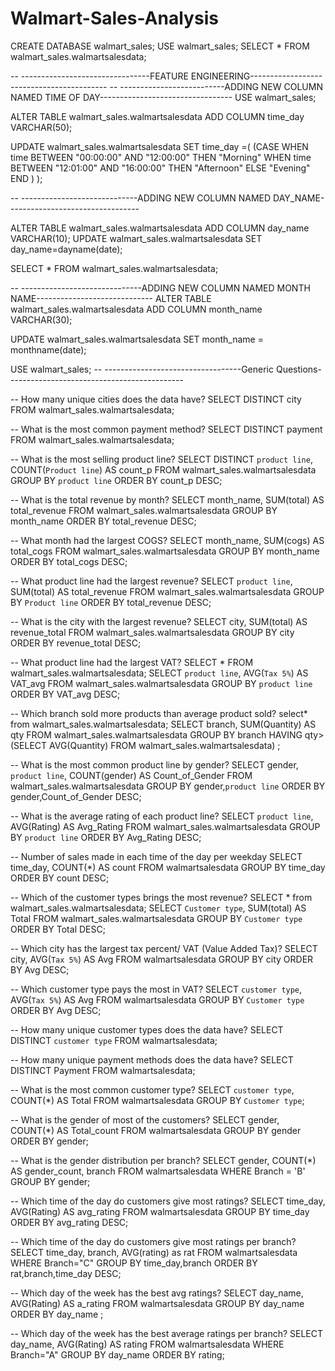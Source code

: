 # Walmart-Sales-Analysis
CREATE DATABASE walmart_sales;
USE walmart_sales;
SELECT * FROM walmart_sales.walmartsalesdata;

-- --------------------------------FEATURE ENGINEERING------------------------------------------
-- --------------------------ADDING NEW COLUMN NAMED TIME OF DAY---------------------------------
USE walmart_sales;

ALTER TABLE walmart_sales.walmartsalesdata
ADD COLUMN time_day VARCHAR(50); 

UPDATE walmart_sales.walmartsalesdata
SET time_day =(    (CASE
           WHEN time BETWEEN "00:00:00" AND "12:00:00" THEN "Morning"
           WHEN time BETWEEN "12:01:00" AND "16:00:00" THEN "Afternoon"
           ELSE "Evening"
       END
       )
);

-- -----------------------------ADDING NEW COLUMN NAMED DAY_NAME---------------------------------

ALTER TABLE walmart_sales.walmartsalesdata
ADD COLUMN day_name VARCHAR(10);
UPDATE walmart_sales.walmartsalesdata
SET day_name=dayname(date);

SELECT * FROM walmart_sales.walmartsalesdata;

-- ------------------------------ADDING NEW COLUMN NAMED MONTH NAME-----------------------------
ALTER TABLE walmart_sales.walmartsalesdata
ADD COLUMN month_name VARCHAR(30);

UPDATE walmart_sales.walmartsalesdata
SET month_name = monthname(date);


USE walmart_sales;
-- ----------------------------------Generic Questions--------------------------------------------

-- How many unique cities does the data have?
SELECT DISTINCT
    city
FROM
    walmart_sales.walmartsalesdata;
    
-- What is the most common payment method?
SELECT DISTINCT
	payment
FROM
	walmart_sales.walmartsalesdata;
    

-- What is the most selling product line?
SELECT 
	DISTINCT `product line`,
    COUNT(`Product line`) AS count_p
FROM
	walmart_sales.walmartsalesdata
GROUP BY `product line`
ORDER BY count_p DESC;

-- What is the total revenue by month?
SELECT
	month_name,
    SUM(total) AS total_revenue
FROM
	walmart_sales.walmartsalesdata
GROUP BY month_name
ORDER BY total_revenue DESC;

-- What month had the largest COGS?
SELECT
	 month_name,
     SUM(cogs) AS total_cogs
FROM
	walmart_sales.walmartsalesdata
GROUP BY month_name
ORDER BY total_cogs DESC;

-- What product line had the largest revenue?
SELECT `product line`,
		SUM(total) AS total_revenue
FROM walmart_sales.walmartsalesdata
GROUP BY `Product line`
ORDER BY total_revenue DESC;

-- What is the city with the largest revenue?
SELECT city,
		SUM(total) AS revenue_total
FROM walmart_sales.walmartsalesdata
GROUP BY city
ORDER  BY revenue_total DESC;

-- What product line had the largest VAT?
SELECT * FROM walmart_sales.walmartsalesdata;
SELECT `product line`,
		AVG(`Tax 5%`) AS VAT_avg
FROM walmart_sales.walmartsalesdata
GROUP BY `product line`
ORDER BY VAT_avg DESC;

-- Which branch sold more products than average product sold?
select* from walmart_sales.walmartsalesdata;
SELECT branch,
		SUM(Quantity) AS qty
FROM walmart_sales.walmartsalesdata
GROUP BY branch
HAVING qty>(SELECT AVG(Quantity) FROM walmart_sales.walmartsalesdata)
;

-- What is the most common product line by gender?
SELECT gender,
	   `product line`,
       COUNT(gender) AS Count_of_Gender
FROM walmart_sales.walmartsalesdata
GROUP BY gender,`product line`
ORDER BY gender,Count_of_Gender DESC;

-- What is the average rating of each product line?
SELECT `product line`,
		AVG(Rating) AS Avg_Rating
FROM walmart_sales.walmartsalesdata
GROUP BY `product line`
ORDER BY Avg_Rating DESC;

-- Number of sales made in each time of the day per weekday
SELECT 
		time_day,
        COUNT(*) AS count
FROM
	walmartsalesdata
GROUP BY time_day
ORDER BY count DESC;

-- Which of the customer types brings the most revenue?
SELECT * from walmart_sales.walmartsalesdata;
SELECT 
	`Customer type`,
    SUM(total) AS Total
FROM walmart_sales.walmartsalesdata
GROUP BY `Customer type`
ORDER BY Total DESC;

-- Which city has the largest tax percent/ VAT (Value Added Tax)?
SELECT 
	city,
    AVG(`Tax 5%`) AS Avg
FROM walmartsalesdata
GROUP BY city
ORDER BY Avg DESC;

-- Which customer type pays the most in VAT?
SELECT
	`customer type`,
	AVG(`Tax 5%`) AS Avg
FROM walmartsalesdata
GROUP BY `Customer type`
ORDER BY Avg DESC;

-- How many unique customer types does the data have?
SELECT 
	DISTINCT `customer type`
FROM walmartsalesdata;

-- How many unique payment methods does the data have?
SELECT 
	DISTINCT Payment
FROM walmartsalesdata;

-- What is the most common customer type?
SELECT 
	`customer type`,
    COUNT(*) AS Total 
FROM walmartsalesdata
GROUP BY `Customer type`;

-- What is the gender of most of the customers?
SELECT gender,
	   COUNT(*) AS Total_count
FROM walmartsalesdata 
GROUP BY gender
ORDER BY gender;

-- What is the gender distribution per branch?
SELECT 
    gender, COUNT(*) AS gender_count, branch
FROM
    walmartsalesdata
WHERE
    Branch = 'B'
GROUP BY gender;

-- Which time of the day do customers give most ratings?
SELECT time_day,
	   AVG(Rating) AS avg_rating
FROM walmartsalesdata
GROUP BY time_day
ORDER BY  avg_rating DESC;

-- Which time of the day do customers give most ratings per branch?
SELECT time_day,
		branch,
        AVG(rating) as rat
FROM walmartsalesdata
WHERE Branch="C"
GROUP BY time_day,branch
ORDER BY rat,branch,time_day DESC;

-- Which day of the week has the best avg ratings?
SELECT day_name,
		AVG(Rating) AS a_rating
FROM walmartsalesdata
GROUP BY day_name
ORDER BY day_name 
;

-- Which day of the week has the best average ratings per branch?
SELECT day_name,
	AVG(Rating) AS rating
FROM walmartsalesdata
WHERE Branch="A"
GROUP BY day_name
ORDER BY rating;



